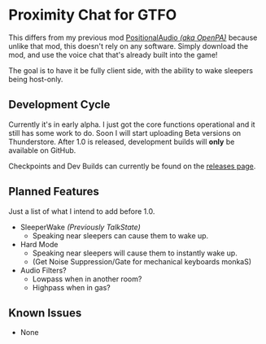 # Proximity Chat for GTFO
This differs from my previous mod [PositionalAudio *(aka OpenPA)*](https://github.com/WWYDF/OpenPA) because unlike that mod, this doesn't rely on any software. Simply download the mod, and use the voice chat that's already built into the game!

The goal is to have it be fully client side, with the ability to wake sleepers being host-only.


## Development Cycle

Currently it's in early alpha. I just got the core functions operational and it still has some work to do. Soon I will start uploading Beta versions on Thunderstore. After 1.0 is released, development builds will **only** be available on GitHub.

Checkpoints and Dev Builds can currently be found on the [releases page](https://github.com/WWYDF/GTFO-ProximityChat/releases).


## Planned Features

Just a list of what I intend to add before 1.0.
- SleeperWake *(Previously TalkState)*
	- Speaking near sleepers can cause them to wake up.
- Hard Mode
	- Speaking near sleepers will cause them to instantly wake up.
	- (Get Noise Suppression/Gate for mechanical keyboards monkaS)
- Audio Filters?
	- Lowpass when in another room?
	- Highpass when in gas?


## Known Issues

- None
